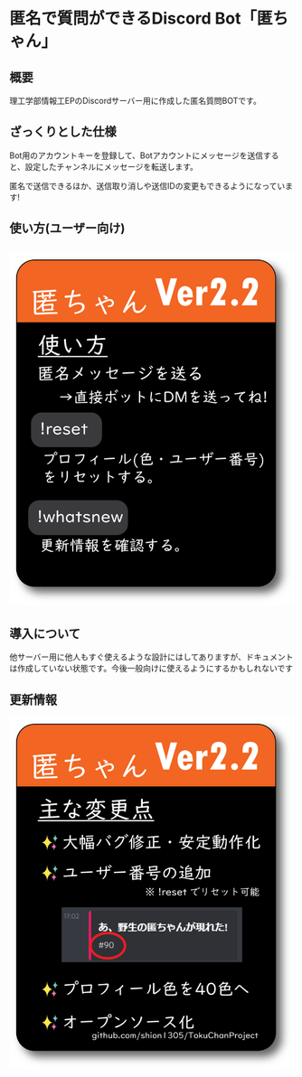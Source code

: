 # 匿名で質問ができるDiscord Bot「匿ちゃん」

## 概要

理工学部情報工EPのDiscordサーバー用に作成した匿名質問BOTです。

## ざっくりとした仕様

Bot用のアカウントキーを登録して、Botアカウントにメッセージを送信すると、設定したチャンネルにメッセージを転送します。

匿名で送信できるほか、送信取り消しや送信IDの変更もできるようになっています!

## 使い方(ユーザー向け)

## ![TokuChanHTU2.2.png](https://github.com/shion1305/TokuChanProject/blob/master/src/main/webapp/TokuChanHTU2.2.png?raw=true)

## 導入について

他サーバー用に他人もすぐ使えるような設計にはしてありますが、ドキュメントは作成していない状態です。今後一般向けに使えるようにするかもしれないです

## 更新情報

![](https://github.com/shion1305/TokuChanProject/blob/master/src/main/webapp/TokuChanUpdate2.2.png?raw=true)

